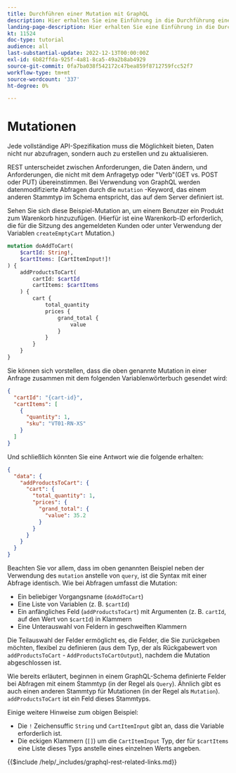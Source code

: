 ```yaml
---
title: Durchführen einer Mutation mit GraphQL
description: Hier erhalten Sie eine Einführung in die Durchführung einer Mutation mit GraphQL in Adobe Commerce und [!DNL Magento Open Source]. Führen Sie Ihre erste Mutation mithilfe von POST-Aufrufen durch.
landing-page-description: Hier erhalten Sie eine Einführung in die Durchführung einer Mutation mit GraphQL in Adobe Commerce und [!DNL Magento Open Source]. Führen Sie Ihre erste Mutation mithilfe von POST-Aufrufen durch.
kt: 11524
doc-type: tutorial
audience: all
last-substantial-update: 2022-12-13T00:00:00Z
exl-id: 6b82ffda-925f-4a81-8ca5-49a2b8ab4929
source-git-commit: 0fa7ba038f542172c47bea859f8712759fcc52f7
workflow-type: tm+mt
source-wordcount: '337'
ht-degree: 0%

---
```


# Mutationen

Jede vollständige API-Spezifikation muss die Möglichkeit bieten, Daten nicht nur abzufragen, sondern auch zu erstellen und zu aktualisieren.

REST unterscheidet zwischen Anforderungen, die Daten ändern, und Anforderungen, die nicht mit dem Anfragetyp oder &quot;Verb&quot;(GET vs. POST oder PUT) übereinstimmen.
Bei Verwendung von GraphQL werden datenmodifizierte Abfragen durch die `mutation` -Keyword, das einem anderen Stammtyp im Schema entspricht, das auf dem Server definiert ist.

Sehen Sie sich diese Beispiel-Mutation an, um einem Benutzer ein Produkt zum Warenkorb hinzuzufügen. (Hierfür ist eine Warenkorb-ID erforderlich, die für die Sitzung des angemeldeten Kunden oder unter Verwendung der Variablen `createEmptyCart` Mutation.)

```graphql
mutation doAddToCart(
    $cartId: String!,
    $cartItems: [CartItemInput!]!
) {
    addProductsToCart(
        cartId: $cartId
        cartItems: $cartItems
    ) {
        cart {
            total_quantity
            prices {
                grand_total {
                    value
                }
            }
        }
    }
}
```

Sie können sich vorstellen, dass die oben genannte Mutation in einer Anfrage zusammen mit dem folgenden Variablenwörterbuch gesendet wird:

```json
{
  "cartId": "{cart-id}",
  "cartItems": [
    {
      "quantity": 1,
      "sku": "VT01-RN-XS"
    }
  ]
}
```

Und schließlich könnten Sie eine Antwort wie die folgende erhalten:

```json
{
  "data": {
    "addProductsToCart": {
      "cart": {
        "total_quantity": 1,
        "prices": {
          "grand_total": {
            "value": 35.2
          }
        }
      }
    }
  }
}
```

Beachten Sie vor allem, dass im oben genannten Beispiel neben der Verwendung des `mutation` anstelle von `query`, ist die Syntax mit einer Abfrage identisch. Wie bei Abfragen umfasst die Mutation:

* Ein beliebiger Vorgangsname (`doAddToCart`)
* Eine Liste von Variablen (z. B. `$cartId`)
* Ein anfängliches Feld (`addProductsToCart`) mit Argumenten (z. B. `cartId`, auf den Wert von `$cartId`) in Klammern
* Eine Unterauswahl von Feldern in geschweiften Klammern

Die Teilauswahl der Felder ermöglicht es, die Felder, die Sie zurückgeben möchten, flexibel zu definieren (aus dem Typ, der als Rückgabewert von `addProductsToCart` - `AddProductsToCartOutput`), nachdem die Mutation abgeschlossen ist.

Wie bereits erläutert, beginnen in einem GraphQL-Schema definierte Felder bei Abfragen mit einem Stammtyp (in der Regel als `Query`). Ähnlich gibt es auch einen anderen Stammtyp für Mutationen (in der Regel als `Mutation`). `addProductsToCart` ist ein Feld dieses Stammtyps.

Einige weitere Hinweise zum obigen Beispiel:

* Die `!` Zeichensuffic `String` und `CartItemInput` gibt an, dass die Variable erforderlich ist.
* Die eckigen Klammern (`[]`) um die `CartItemInput` Typ, der für `$cartItems` eine Liste dieses Typs anstelle eines einzelnen Werts angeben.

{{$include /help/_includes/graphql-rest-related-links.md}}
